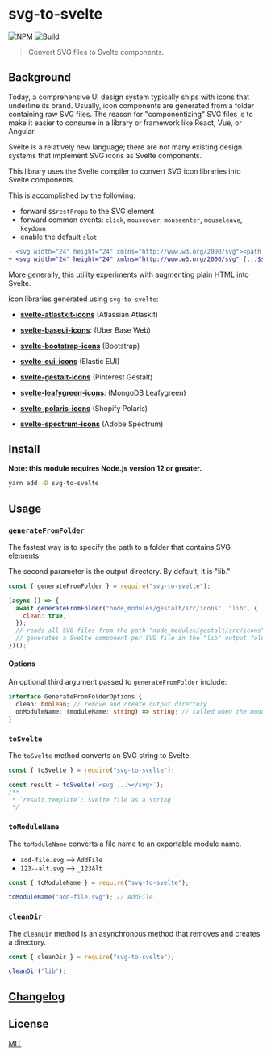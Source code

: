 # svg-to-svelte

[![NPM][npm]][npm-url]
[![Build][build]][build-badge]

> Convert SVG files to Svelte components.

## Background

Today, a comprehensive UI design system typically ships with icons that underline its brand. Usually, icon components are generated from a folder containing raw SVG files. The reason for "componentizing" SVG files is to make it easier to consume in a library or framework like React, Vue, or Angular.

Svelte is a relatively new language; there are not many existing design systems that implement SVG icons as Svelte components.

This library uses the Svelte compiler to convert SVG icon libraries into Svelte components.

This is accomplished by the following:

- forward `$$restProps` to the SVG element
- forward common events: `click`, `mouseover`, `mouseenter`, `mouseleave`, `keydown`
- enable the default `slot`

```diff
- <svg width="24" height="24" xmlns="http://www.w3.org/2000/svg"><path d="M17 1a3 3 0 0 1 3 3v16a3 3 0 0 1-3 3H7a3 3 0 0 1-3-3V4a3 3 0 0 1 3-3h10zM7 20h10v-4H7v4z" fill="#767676" fill-rule="evenodd"/></svg>
+ <svg width="24" height="24" xmlns="http://www.w3.org/2000/svg" {...$$restProps} on:click on:mouseover on:mouseenter on:mouseleave on:keydown><slot /><path d="M17 1a3 3 0 0 1 3 3v16a3 3 0 0 1-3 3H7a3 3 0 0 1-3-3V4a3 3 0 0 1 3-3h10zM7 20h10v-4H7v4z" fill="#767676" fill-rule="evenodd" /></svg>
```

More generally, this utility experiments with augmenting plain HTML into Svelte.

Icon libraries generated using `svg-to-svelte`:

- **[svelte-atlastkit-icons](https://github.com/metonym/svelte-atlastkit-icons)** (Atlassian Atlaskit)

- **[svelte-baseui-icons](https://github.com/metonym/svelte-baseui-icons)**: (Uber Base Web)

- **[svelte-bootstrap-icons](https://github.com/metonym/svelte-bootstrap-icons)** (Bootstrap)

- **[svelte-eui-icons](https://github.com/metonym/svelte-eui-icons)** (Elastic EUI)

- **[svelte-gestalt-icons](https://github.com/metonym/svelte-gestalt-icons)** (Pinterest Gestalt)

- **[svelte-leafygreen-icons](https://github.com/metonym/svelte-leafygreen-icons)**: (MongoDB Leafygreen)

- **[svelte-polaris-icons](https://github.com/metonym/svelte-polaris-icons)** (Shopify Polaris)

- **[svelte-spectrum-icons](https://github.com/metonym/svelte-spectrum-icons)** (Adobe Spectrum)

## Install

**Note: this module requires Node.js version 12 or greater.**

```bash
yarn add -D svg-to-svelte
```

## Usage

### `generateFromFolder`

The fastest way is to specify the path to a folder that contains SVG elements.

The second parameter is the output directory. By default, it is "lib."

```js
const { generateFromFolder } = require("svg-to-svelte");

(async () => {
  await generateFromFolder("node_modules/gestalt/src/icons", "lib", {
    clean: true,
  });
  // reads all SVG files from the path "node_modules/gestalt/src/icons"
  // generates a Svelte component per SVG file in the "lib" output folder
})();
```

#### Options

An optional third argument passed to `generateFromFolder` include:

```ts
interface GenerateFromFolderOptions {
  clean: boolean; // remove and create output directory
  onModuleName: (moduleName: string) => string; // called when the moduleName is created
}
```

### `toSvelte`

The `toSvelte` method converts an SVG string to Svelte.

```js
const { toSvelte } = require("svg-to-svelte");

const result = toSvelte(`<svg ...></svg>`);
/**
 * `result.template`: Svelte file as a string
 */
```

### `toModuleName`

The `toModuleName` converts a file name to an exportable module name.

- `add-file.svg` --> `AddFile`
- `123--alt.svg` --> `_123Alt`

```ts
const { toModuleName } = require("svg-to-svelte");

toModuleName("add-file.svg"); // AddFile
```

### `cleanDir`

The `cleanDir` method is an asynchronous method that removes and creates a directory.

```ts
const { cleanDir } = require("svg-to-svelte");

cleanDir("lib");
```

## [Changelog](CHANGELOG.md)

## License

[MIT](LICENSE)

[npm]: https://img.shields.io/npm/v/svg-to-svelte.svg?color=blue
[npm-url]: https://npmjs.com/package/svg-to-svelte
[build]: https://travis-ci.com/metonym/svg-to-svelte.svg?branch=master
[build-badge]: https://travis-ci.com/metonym/svg-to-svelte
